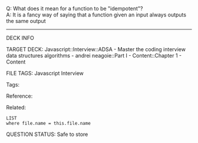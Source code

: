 Q: What does it mean for a function to be "idempotent"?  
A: It is a fancy way of saying that a function given an input always outputs the same output


---

DECK INFO

TARGET DECK: Javascript::Interview::ADSA - Master the coding interview data structures algorithms - andrei neagoie::Part I - Content::Chapter 1 - Content

FILE TAGS: Javascript Interview

Tags:

Reference:

Related:

```dataview
LIST
where file.name = this.file.name
```

QUESTION STATUS: Safe to store
